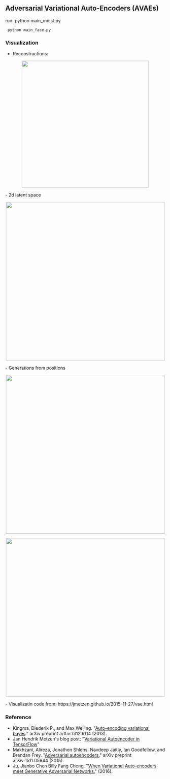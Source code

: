 ## Adversarial Variational Auto-Encoders (AVAEs)

run: python main_mnist.py
     
     python main_face.py
     

### Visualization
 - Reconstructions:
 <p align="center">
  <img src="https://github.com/lipiji/adversarial-variational-autoencoders/blob/master/docs/reconstruct.png" width="400"/>
 </p>
 - 2d latent space
  <p align="center">
  <img src="https://github.com/lipiji/adversarial-variational-autoencoders/blob/master/docs/2dstructure.png" width="500"/>
 </p>
 - Generations from positions
  <p align="center">
  <img src="https://github.com/lipiji/adversarial-variational-autoencoders/blob/master/docs/manifold.png" width="500"/>
 </p>
  <p align="center">
  <img src="https://github.com/lipiji/adversarial-variational-autoencoders/blob/master/docs/face.png" width="500"/>
 </p>
 - Visualizatin code from: https://jmetzen.github.io/2015-11-27/vae.html


### Reference
 - Kingma, Diederik P., and Max Welling. "[Auto-encoding variational bayes](http://arxiv.org/abs/1312.6114)." arXiv preprint arXiv:1312.6114 (2013).
 - Jan Hendrik Metzen's blog post: "[Variational Autoencoder in TensorFlow](https://jmetzen.github.io/2015-11-27/vae.html)"
 - Makhzani, Alireza, Jonathon Shlens, Navdeep Jaitly, Ian Goodfellow, and Brendan Frey. "[Adversarial autoencoders.](https://arxiv.org/abs/1511.05644)" arXiv preprint arXiv:1511.05644 (2015).
 - Ju, Jianbo Chen Billy Fang Cheng. "[When Variational Auto-encoders meet Generative Adversarial Networks.](http://www.stat.berkeley.edu/~blfang/pdfs/expos/vae.pdf)" (2016).










